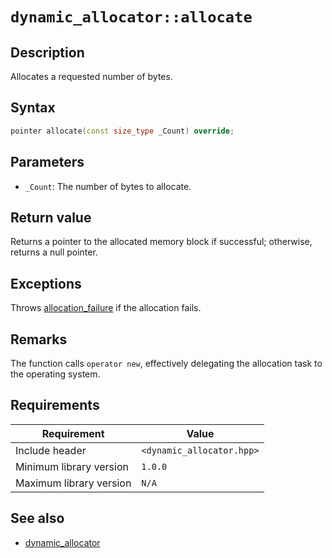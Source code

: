 # `dynamic_allocator::allocate`

## Description

Allocates a requested number of bytes.

## Syntax

```cpp
pointer allocate(const size_type _Count) override;
```

## Parameters

- `_Count`: The number of bytes to allocate.

## Return value

Returns a pointer to the allocated memory block if successful; otherwise, returns a null pointer.

## Exceptions

Throws [allocation_failure](../exception/allocation_failure.md) if the allocation fails.

## Remarks

The function calls `operator new`, effectively delegating the allocation task to the operating system.

## Requirements

| Requirement             | Value                     |
|-------------------------|---------------------------|
| Include header          | `<dynamic_allocator.hpp>` |
| Minimum library version | `1.0.0`                   |
| Maximum library version | `N/A`                     |

## See also

- [dynamic_allocator](dynamic_allocator.md)